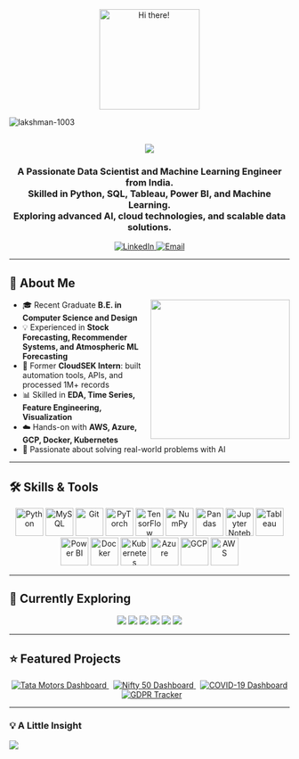 <!-- Profile Header -->
<div align="center">
  <img height="180" src="https://user-images.githubusercontent.com/74038190/221352989-518609ab-b4d1-459e-929f-a08cd2bd9b3c.gif" alt="Hi there!" />
  <p align="left"> <img src="https://komarev.com/ghpvc/?username=lakshman-1003&label=Profile%20views&color=0e75b6&style=flat" alt="lakshman-1003" /> </p>
  <br />
   <img src="https://readme-typing-svg.herokuapp.com?font=Fira+Code&duration=3000&pause=500&center=true&vCenter=true&width=600&lines=Hi+%F0%9F%91%8B%2C+I'm+Lakshman+S;A+Passionate+Data+Scientist+%7C+ML+Engineer+from+India;Exploring+AI%2C+Cloud+%26+Scalable+Data+Solutions" />
</div>

<h3 align="center">
  A Passionate Data Scientist and Machine Learning Engineer from India.<br>
  Skilled in Python, SQL, Tableau, Power BI, and Machine Learning.<br>
  Exploring advanced AI, cloud technologies, and scalable data solutions.
</h3>

<p align="center">
  <a href="https://www.linkedin.com/in/lakshmans01/" target="_blank">
    <img src="https://img.shields.io/badge/LinkedIn-0077B5?style=for-the-badge&logo=linkedin&logoColor=white" alt="LinkedIn" />
  </a>
  <a href="mailto:lakshman.sr1003@gmail.com">
    <img src="https://img.shields.io/badge/Email-D14836?style=for-the-badge&logo=gmail&logoColor=white" alt="Email" />
  </a>
</p>

---

## 📌 About Me

<img align="right" src="https://media.giphy.com/media/qgQUggAC3Pfv687qPC/giphy.gif" width="250" />

- 🎓 Recent Graduate **B.E. in Computer Science and Design**  
- 💡 Experienced in **Stock Forecasting, Recommender Systems, and Atmospheric ML Forecasting**  
- 🚀 Former **CloudSEK Intern**: built automation tools, APIs, and processed 1M+ records  
- 📊 Skilled in **EDA, Time Series, Feature Engineering, Visualization**  
- ☁️ Hands-on with **AWS, Azure, GCP, Docker, Kubernetes**  
- 🧠 Passionate about solving real-world problems with AI  

---

## 🛠 Skills & Tools

<p align="center">
  <img src="https://cdn.jsdelivr.net/gh/devicons/devicon/icons/python/python-original.svg" width="50" alt="Python" />
  <img src="https://cdn.jsdelivr.net/gh/devicons/devicon/icons/mysql/mysql-original.svg" width="50" alt="MySQL"/>
  <img src="https://cdn.jsdelivr.net/gh/devicons/devicon/icons/git/git-original.svg" width="50" alt="Git" />
  <img src="https://cdn.jsdelivr.net/gh/devicons/devicon/icons/pytorch/pytorch-original.svg" width="50" alt="PyTorch" />
  <img src="https://cdn.jsdelivr.net/gh/devicons/devicon/icons/tensorflow/tensorflow-original.svg" width="50" alt="TensorFlow"/>
  <img src="https://cdn.jsdelivr.net/gh/devicons/devicon/icons/numpy/numpy-original.svg" width="50" alt="NumPy"/>
  <img src="https://cdn.jsdelivr.net/gh/devicons/devicon/icons/pandas/pandas-original.svg" width="50" alt="Pandas"/>
  <img src="https://cdn.jsdelivr.net/gh/devicons/devicon/icons/jupyter/jupyter-original.svg" width="50" alt="Jupyter Notebook"/>
  <img src="https://img.icons8.com/color/48/000000/tableau-software.png" width="50" alt="Tableau"/>
  <img src="https://img.icons8.com/color/48/000000/power-bi.png" width="50" alt="Power BI"/>
  <img src="https://cdn.jsdelivr.net/gh/devicons/devicon/icons/docker/docker-original.svg" width="50" alt="Docker"/>
  <img src="https://cdn.jsdelivr.net/gh/devicons/devicon/icons/kubernetes/kubernetes-plain.svg" width="50" alt="Kubernetes"/>
  <img src="https://cdn.jsdelivr.net/gh/devicons/devicon/icons/azure/azure-original.svg" width="50" alt="Azure"/>
  <img src="https://cdn.jsdelivr.net/gh/devicons/devicon/icons/googlecloud/googlecloud-original.svg" width="50" alt="GCP"/>
  <img src="https://cdn.jsdelivr.net/gh/devicons/devicon/icons/amazonwebservices/amazonwebservices-original.svg" width="50" alt="AWS"/>
</p>

---

## 🚀 Currently Exploring

<p align="center">
  <img src="https://img.shields.io/badge/Time%20Series-%2300C7B7?style=for-the-badge&logo=plotly&logoColor=white" />
  <img src="https://img.shields.io/badge/Recommender%20Systems-%23FF6F61?style=for-the-badge&logo=scikitlearn&logoColor=white" />
  <img src="https://img.shields.io/badge/Deep%20Learning-%23000000?style=for-the-badge&logo=pytorch&logoColor=white" />
  <img src="https://img.shields.io/badge/Cloud%20Platforms-%2324292e?style=for-the-badge&logo=googlecloud&logoColor=white" />
  <img src="https://img.shields.io/badge/MLOps-%234285F4?style=for-the-badge&logo=mlflow&logoColor=white" />
  <img src="https://img.shields.io/badge/Data%20Visualization-%232195f3?style=for-the-badge&logo=tableau&logoColor=white" />
</p>

---

## ⭐ Featured Projects

<p align="center">
  <a href="https://github.com/lakshman-1003/Tata_Motors_cars_Sales_dashboard" target="_blank">
    <img src="https://img.shields.io/badge/Dashboard-Tata%20Motors%20Sales-yellow?style=for-the-badge&logo=tableau&logoColor=white" alt="Tata Motors Dashboard" />
  </a> &nbsp;
  <a href="https://github.com/lakshman-1003/nifty-50-dashboard" target="_blank">
    <img src="https://img.shields.io/badge/Dashboard-Nifty%2050%20Stocks-blue?style=for-the-badge&logo=powerbi&logoColor=white" alt="Nifty 50 Dashboard" />
  </a> &nbsp;
  <a href="https://github.com/lakshman-1003/interactive-covid19-dashboard-tableau" target="_blank">
    <img src="https://img.shields.io/badge/Dashboard-COVID19%20Interactive-red?style=for-the-badge&logo=tableau&logoColor=white" alt="COVID-19 Dashboard" />
  </a> &nbsp;
  <a href="https://github.com/lakshman-1003/GDPR-Compliance-Tracker" target="_blank">
    <img src="https://img.shields.io/badge/Project-GDPR%20Compliance-green?style=for-the-badge&logo=github&logoColor=white" alt="GDPR Tracker" />
  </a>
</p>

---

### 💡 A Little Insight
<img src="https://readme-typing-svg.herokuapp.com?font=Fira+Code&duration=4000&pause=500&color=blue&center=true&vCenter=true&width=1000&lines=Data+is+the+new+electricity%2C+and+I'm+building+the+circuits+that+power+tomorrow." />



